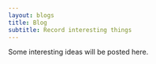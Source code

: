 ```yaml
---
layout: blogs
title: Blog
subtitle: Record interesting things
---
```


Some interesting ideas will be posted here. 

